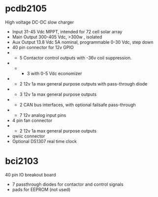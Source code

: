 # pcdb2105
High voltage DC-DC slow charger
- Input 31-45 Vdc MPPT, intended for 72 cell solar array
- Main Output 300-405 Vdc, >300w , isolated
- Aux Output 13.8 Vdc 5A nominal, programmable 0-30 Vdc, step down
- 40 pin connector for 12v GPIO
- - 5 Contactor control outputs with -36v coil suppression. 
- - - 3 with 0-5 Vdc economizer
- - 2 12v 1a max general purpose outputs with pass-through diode
- - 3 12v 1a max general purpose outputs
- - 2 CAN bus interfaces, with optional failsafe pass-through
- - 7 12v analog input pins
- 4 pin fan connector
- - 2 12v 1a max general purpose outputs
- qwiic connector
- Optional DS1307 real time clock

# bci2103
40 pin IO breakout board
- 7 passthrough diodes for contactor and control signals
- pads for EEPROM (not used)
